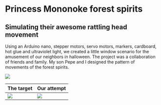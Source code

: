 # **Princess Mononoke forest spirits**

## Simulating their awesome rattling head movement

Using an Arduino nano, stepper motors, servo motors, markers, cardboard, hot glue and ultraviolet light, we created a little window scenario for the amusement of our neighbors in halloween. The project was a collaboration of friends and family. My son Pepe and I designed the pattern of movements of the forest spirits.

![](https://github.com/Pentacosiarca/arduino-mononoke-spirits/tree/main/gifs/mononokeSpirits.gif)

| The target                                                                                        | Our attempt                                                                                           |
| ------------------------------------------------------------------------------------------------- | ----------------------------------------------------------------------------------------------------- |
| ![](https://github.com/Pentacosiarca/arduino-mononoke-spirits/tree/main/gifs/mononokeSpirits.gif) | ![](https://github.com/Pentacosiarca/arduino-mononoke-spirits/tree/main/gifs/Media_231221_231747.gif) |

